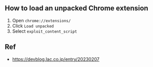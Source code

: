 ## How to load an unpacked Chrome extension

1. Open `chrome://extensions/`
2. Click `Load unpacked`
3. Select `exploit_content_script`

## Ref

- https://devblog.lac.co.jp/entry/20230207
